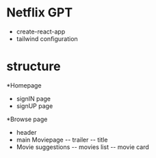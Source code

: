 


# Netflix GPT

- create-react-app
- tailwind configuration

# structure
*Homepage
- signIN page
- signUP page


*Browse page
- header
- main Moviepage
   -- trailer
   -- title
- Movie suggestions
    -- movies list
    -- movie card

